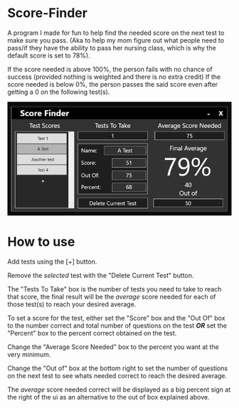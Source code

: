 # Score-Finder

A program I made for fun to help find the needed score on the next test to make sure you pass. 
(Aka to help my mom figure out what people need to pass/if they have the ability to pass her nursing class, which is why the default score is set to 78%).

If the score needed is above 100%, the person fails with no chance of success (provided nothing is weighted and there is no extra credit)
If the score needed is below 0%, the person passes the said score even after getting a 0 on the following test(s).

![Image of UI](ScoreFinder.png)

# How to use

Add tests using the [+] button.

Remove the *selected* test with the "Delete Current Test" button.

The "Tests To Take" box is the number of tests you need to take to reach that score, the final result will be the *average* score needed for each of those test(s) to reach your desired average.

To set a score for the test, either set the "Score" box and the "Out Of" box to the number correct and total number of questions on the test ***OR*** set the "Percent" box to the percent correct obtained on the test.

Change the "Average Score Needed" box to the percent you want at the very minimum.

Change the "Out of" box at the bottom right to set the number of questions on the next test to see whats needed correct to reach the desired average.

The *average* score needed correct will be displayed as a big percent sign at the right of the ui as an alternative to the out of box explained above.
